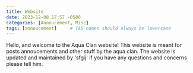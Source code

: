 ```yaml
---
title: Website
date: 2023-12-08 17:57 -0500
categories: [Annoucement, Misc]
tags: [annoucement]     # TAG names should always be lowercase
---
```

Hello, and welcome to the Aqua Clan website! This website is meant for posts annoucements and other stuff by the aqua clan. The website is updated and maintained by 'sfgij' if you have any questions and concerns please tell him.
